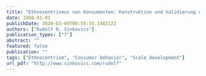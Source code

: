 ```yaml
---
title: "Ethnozentrismus von Konsumenten: Konstruktion und Validierung eines Meßansatzes"
date: 1998-01-01
publishDate: 2020-03-09T06:59:35.148212Z
authors: ["Rudolf R. Sinkovics"]
publication_types: ["7"]
abstract: ""
featured: false
publication: ""
tags: ["Ethnocentrism", "Consumer behavior", "Scale development"]
url_pdf: "http://www.sinkovics.com/rudolf"
---
```



